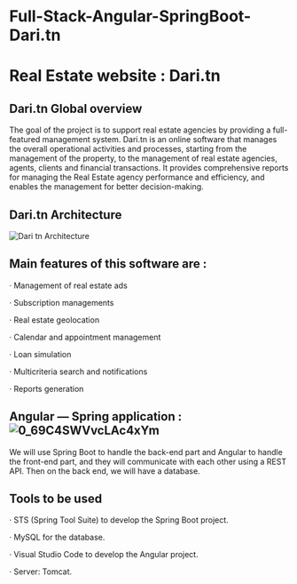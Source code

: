 # Full-Stack-Angular-SpringBoot-Dari.tn

# Real Estate website : Dari.tn

## Dari.tn Global overview

The goal of the project is to support real estate agencies by providing a full-featured
management system. Dari.tn is an online software that manages the overall operational
activities and processes, starting from the management of the property, to the management
of real estate agencies, agents, clients and financial transactions. It provides comprehensive
reports for managing the Real Estate agency performance and efficiency, and enables the
management for better decision-making.

## Dari.tn Architecture 

![Dari tn Architecture](https://user-images.githubusercontent.com/73407173/172736544-7f37887d-f927-408e-9dfa-d5a3d1d6e6cb.png)


## Main features of this software are :

· Management of real estate ads

· Subscription managements

· Real estate geolocation

· Calendar and appointment management

· Loan simulation

· Multicriteria search and notifications

· Reports generation

## Angular — Spring application : ![0_69C4SWVvcLAc4xYm](https://user-images.githubusercontent.com/73407173/172736488-1104f561-1bdb-4982-9972-11cc4536d61f.png)



We will use Spring Boot to handle the back-end part and Angular to handle the front-end part, and they will communicate with each other using a REST API.
Then on the back end, we will have a database.

## Tools to be used

· STS (Spring Tool Suite) to develop the Spring Boot project.

· MySQL for the database.

· Visual Studio Code to develop the Angular project.

· Server: Tomcat.
